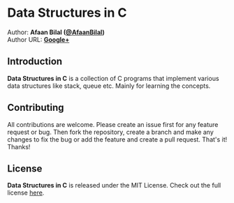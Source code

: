 Data Structures in C
==============

Author: **Afaan Bilal ([@AfaanBilal](https://github.com/AfaanBilal))**   
Author URL: **[Google+](https://google.com/+AfaanBilal)**

## Introduction
**Data Structures in C** is a collection of C programs that implement various data 
structures like stack, queue etc. Mainly for learning the concepts.

## Contributing
All contributions are welcome. Please create an issue first for any feature request
or bug. Then fork the repository, create a branch and make any changes to fix the bug 
or add the feature and create a pull request. That's it!
Thanks!

## License
**Data Structures in C** is released under the MIT License.
Check out the full license [here](LICENSE).
